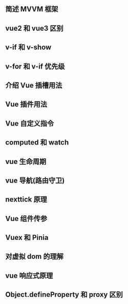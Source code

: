 ## 简述 MVVM 框架

## vue2 和 vue3 区别

## v-if 和 v-show

## v-for 和 v-if 优先级

## 介绍 Vue 插槽用法

## Vue 插件用法

## Vue 自定义指令

## computed 和 watch

## vue 生命周期

## vue 导航(路由守卫)

## nexttick 原理

## Vue 组件传参

## Vuex 和 Pinia

## 对虚拟 dom 的理解

## vue 响应式原理

## Object.defineProperty 和 proxy 区别
